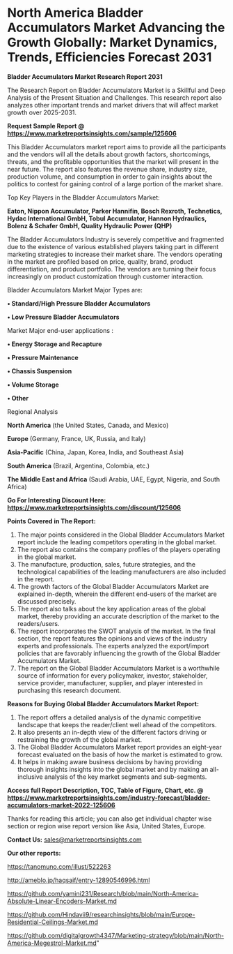 # North America Bladder Accumulators Market Advancing the Growth Globally: Market Dynamics, Trends, Efficiencies Forecast 2031

<strong>Bladder Accumulators Market Research Report 2031</strong>

The Research Report on Bladder Accumulators Market is a Skillful and Deep Analysis of the Present Situation and Challenges. This research report also analyzes other important trends and market drivers that will affect market growth over 2025-2031.

<strong>Request Sample Report @ <a href=https://www.marketreportsinsights.com/sample/125606>https://www.marketreportsinsights.com/sample/125606</a></strong>

This Bladder Accumulators market report aims to provide all the participants and the vendors will all the details about growth factors, shortcomings, threats, and the profitable opportunities that the market will present in the near future. The report also features the revenue share, industry size, production volume, and consumption in order to gain insights about the politics to contest for gaining control of a large portion of the market share.

Top Key Players in the Bladder Accumulators Market:

<strong>Eaton, Nippon Accumulator, Parker Hannifin, Bosch Rexroth, Technetics, Hydac International GmbH, Tobul Accumulator, Hannon Hydraulics, Bolenz & Schafer GmbH, Quality Hydraulic Power (QHP)</strong>

The Bladder Accumulators Industry is severely competitive and fragmented due to the existence of various established players taking part in different marketing strategies to increase their market share. The vendors operating in the market are profiled based on price, quality, brand, product differentiation, and product portfolio. The vendors are turning their focus increasingly on product customization through customer interaction.

Bladder Accumulators Market Major Types are:

<strong>• Standard/High Pressure Bladder Accumulators

• Low Pressure Bladder Accumulators</strong>

Market Major end-user applications :

<strong>• Energy Storage and Recapture

• Pressure Maintenance

• Chassis Suspension

• Volume Storage

• Other</strong>

Regional Analysis

</u><strong><b>North America</b></strong> (the United States, Canada, and Mexico)

<strong><b>Europe </b></strong>(Germany, France, UK, Russia, and Italy)

<strong><b>Asia-Pacific</b></strong> (China, Japan, Korea, India, and Southeast Asia)

<strong><b>South America</b></strong> (Brazil, Argentina, Colombia, etc.)

<strong><b>The Middle East and Africa</b></strong> (Saudi Arabia, UAE, Egypt, Nigeria, and South Africa)

<strong>Go For Interesting Discount Here: <a href=https://www.marketreportsinsights.com/discount/125606>https://www.marketreportsinsights.com/discount/125606</a></strong>

<strong>Points Covered in The Report:</strong>
<ol>
  <li>The major points considered in the Global Bladder Accumulators Market report include the leading competitors operating in the global market.</li>
  <li>The report also contains the company profiles of the players operating in the global market.</li>
  <li>The manufacture, production, sales, future strategies, and the technological capabilities of the leading manufacturers are also included in the report.</li>
  <li>The growth factors of the Global Bladder Accumulators Market are explained in-depth, wherein the different end-users of the market are discussed precisely.</li>
  <li>The report also talks about the key application areas of the global market, thereby providing an accurate description of the market to the readers/users.</li>
  <li>The report incorporates the SWOT analysis of the market. In the final section, the report features the opinions and views of the industry experts and professionals. The experts analyzed the export/import policies that are favorably influencing the growth of the Global Bladder Accumulators Market.</li>
  <li>The report on the Global Bladder Accumulators Market is a worthwhile source of information for every policymaker, investor, stakeholder, service provider, manufacturer, supplier, and player interested in purchasing this research document.</li>
</ol>
<strong>Reasons for Buying Global Bladder Accumulators Market Report:</strong>

<ol>
  <li>The report offers a detailed analysis of the dynamic competitive landscape that keeps the reader/client well ahead of the competitors.</li>
  <li>It also presents an in-depth view of the different factors driving or restraining the growth of the global market.</li>
  <li>The Global Bladder Accumulators Market report provides an eight-year forecast evaluated on the basis of how the market is estimated to grow.</li>
  <li>It helps in making aware business decisions by having providing thorough insights insights into the global market and by making an all-inclusive analysis of the key market segments and sub-segments.</li>
</ol>
<strong>Access full Report Description, TOC, Table of Figure, Chart, etc. @ <a href=https://www.marketreportsinsights.com/industry-forecast/bladder-accumulators-market-2022-125606>https://www.marketreportsinsights.com/industry-forecast/bladder-accumulators-market-2022-125606</a></strong>


Thanks for reading this article; you can also get individual chapter wise section or region wise report version like Asia, United States, Europe.

<strong>Contact Us:</strong>
sales@marketreportsinsights.com

<strong>Our other reports:</strong>

<a href=https://tanomuno.com/illust/522263>https://tanomuno.com/illust/522263</a>

<a href=http://ameblo.jp/haqsaif/entry-12890546996.html>http://ameblo.jp/haqsaif/entry-12890546996.html</a>

<a href=https://github.com/yamini231/Research/blob/main/North-America-Absolute-Linear-Encoders-Market.md>https://github.com/yamini231/Research/blob/main/North-America-Absolute-Linear-Encoders-Market.md</a>

<a href=https://github.com/Hindavii9/researchinsights/blob/main/Europe-Residential-Ceilings-Market.md>https://github.com/Hindavii9/researchinsights/blob/main/Europe-Residential-Ceilings-Market.md</a>

<a href=https://github.com/digitalgrowth4347/Marketing-strategy/blob/main/North-America-Megestrol-Market.md>https://github.com/digitalgrowth4347/Marketing-strategy/blob/main/North-America-Megestrol-Market.md</a>"
